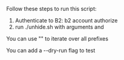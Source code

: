 Follow these steps to run this script:

1. Authenticate to B2: b2 account authorize <appkey> <keyid>
2. run ./unhide.sh with arguments <bucket-name> and <prefix/>

You can use "" to iterate over all prefixes

You can add a --dry-run flag to test
